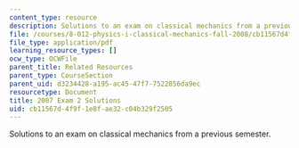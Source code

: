 ```yaml
---
content_type: resource
description: Solutions to an exam on classical mechanics from a previous semester.
file: /courses/8-012-physics-i-classical-mechanics-fall-2008/cb11567d4f9f1e8fae32c04b329f2505_2007_quiz2_sol.pdf
file_type: application/pdf
learning_resource_types: []
ocw_type: OCWFile
parent_title: Related Resources
parent_type: CourseSection
parent_uid: d3234428-a195-ac45-47f7-7522856da9ec
resourcetype: Document
title: 2007 Exam 2 Solutions
uid: cb11567d-4f9f-1e8f-ae32-c04b329f2505
---
```

Solutions to an exam on classical mechanics from a previous semester.